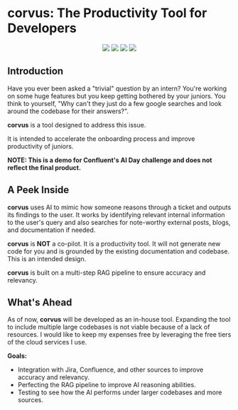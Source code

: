 # corvus: The Productivity Tool for Developers
<p align="center">
  <img src="https://img.shields.io/badge/next%20js-000000?style=for-the-badge&logo=nextdotjs&logoColor=white" />
  <img src="https://img.shields.io/badge/shadcn%2Fui-000000?style=for-the-badge&logo=shadcnui&logoColor=white" />
  <img src="https://img.shields.io/badge/TypeScript-007ACC?style=for-the-badge&logo=typescript&logoColor=white" />
  <img src="https://img.shields.io/badge/-MongoDB-13aa52?style=for-the-badge&logo=mongodb&logoColor=white" />
</p>

## Introduction
Have you ever been asked a "trivial" question by an intern? You're working on some huge features but you keep getting bothered by your juniors. You think to yourself, "Why can't they just do a few google searches and look around the codebase for their answers?".

**corvus** is a tool designed to address this issue.

It is intended to accelerate the onboarding process and improve productivity of juniors.

**NOTE: This is a demo for Confluent's AI Day challenge and does not reflect the final product.**

## A Peek Inside
**corvus** uses AI to mimic how someone reasons through a ticket and outputs its findings to the user. It works by identifying relevant internal information to the user's query and also searches for note-worthy external posts, blogs, and documentation if needed.

**corvus** is **NOT** a co-pilot. It is a productivity tool. It will not generate new code for you and is grounded by the existing documentation and codebase. This is an intended design.

**corvus** is built on a multi-step RAG pipeline to ensure accuracy and relevancy.

## What's Ahead
As of now, **corvus** will be developed as an in-house tool. Expanding the tool to include multiple large codebases is not viable because of a lack of resources. I would like to keep my expenses free by leveraging the free tiers of the cloud services I use.

**Goals:**
- Integration with Jira, Confluence, and other sources to improve accuracy and relevancy.
- Perfecting the RAG pipeline to improve AI reasoning abilities.
- Testing to see how the AI performs under larger codebases and more sources.
